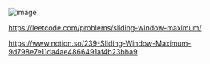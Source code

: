 ![image](https://user-images.githubusercontent.com/84365977/181802564-0193b7b9-3b8b-44e6-b978-c9c4ed6d9be2.png)


https://leetcode.com/problems/sliding-window-maximum/

https://www.notion.so/239-Sliding-Window-Maximum-9d798e7e11da4ae4866491af4b23bba9
